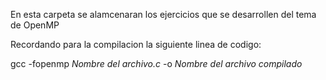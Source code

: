 En esta carpeta se alamcenaran los ejercicios que se desarrollen del tema de OpenMP

Recordando para la compilacion la siguiente linea de codigo:

gcc -fopenmp _Nombre del archivo.c_ -o _Nombre del archivo compilado_
